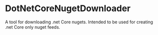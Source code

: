 # DotNetCoreNugetDownloader
A tool for downloading .net Core nugets. Intended to be used for creating .net Core only nuget feeds.
